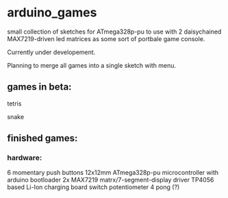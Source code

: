 # arduino_games

small collection of sketches for ATmega328p-pu to use with 2 daisychained MAX7219-driven led matrices as some sort of portbale game console.

Currently under developement.

Planning to merge all games into a single sketch with menu.

## games in beta:

tetris

snake

## finished games:



### hardware:
6 momentary push buttons 12x12mm
ATmega328p-pu microcontroller with arduino bootloader
2x MAX7219 matrx/7-segment-display driver
TP4056 based Li-Ion charging board
switch
potentiometer 4 pong (?)
